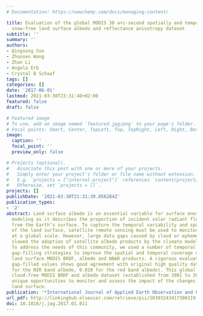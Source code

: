 ```yaml
---
# Documentation: https://wowchemy.com/docs/managing-content/

title: Evaluation of the global MODIS 30 arc-second spatially and temporally complete
  snow-free land surface albedo and reflectance anisotropy dataset
subtitle: ''
summary: ''
authors:
- Qingsong Sun
- Zhuosen Wang
- Zhan Li
- Angela Erb
- Crystal B Schaaf
tags: []
categories: []
date: '2017-06-01'
lastmod: 2021-03-30T23:31:40+02:00
featured: false
draft: false

# Featured image
# To use, add an image named `featured.jpg/png` to your page's folder.
# Focal points: Smart, Center, TopLeft, Top, TopRight, Left, Right, BottomLeft, Bottom, BottomRight.
image:
  caption: ''
  focal_point: ''
  preview_only: false

# Projects (optional).
#   Associate this post with one or more of your projects.
#   Simply enter your project's folder or file name without extension.
#   E.g. `projects = ["internal-project"]` references `content/project/deep-learning/index.md`.
#   Otherwise, set `projects = []`.
projects: []
publishDate: '2021-03-30T21:31:39.856284Z'
publication_types:
- '2'
abstract: Land surface albedo is an essential variable for surface energy and climate
  modeling as it describes the proportion of incident solar radiant flux that is reflected
  from the Earth’s surface. To capture the temporal variability and spatial heterogeneity
  of the land surface, satellite remote sensing must be used to monitor albedo accurately
  at a global scale. However, large data gaps caused by cloud or ephemeral snow have
  slowed the adoption of satellite albedo products by the climate modeling community.
  To address the needs of this community, we used a number of temporal and spatial
  gap-filling strategies to improve the spatial and temporal coverage of the global
  land surface MODIS BRDF, albedo and NBAR products. A rigorous evaluation of the
  gap-filled values shows good agreement with original high quality data (RMSE = 0.027
  for the NIR band albedo, 0.020 for the red band albedo). This global snow-free and
  cloud-free MODIS BRDF and albedo dataset (established from 2001 to 2015) offers
  unique opportunities to monitor and assess the impact of the changes on the Earth’s
  land surface.
publication: '*International Journal of Applied Earth Observation and Geoinformation*'
url_pdf: http://linkinghub.elsevier.com/retrieve/pii/S0303243417300119
doi: 10.1016/j.jag.2017.01.011
---
```

